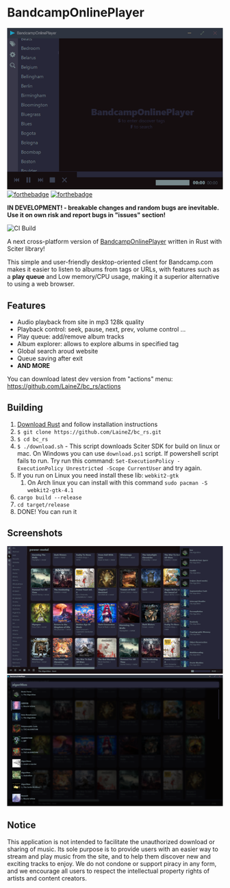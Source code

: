 # BandcampOnlinePlayer
![example screenshot](/resources/bc_rs.png)
[![forthebadge](https://forthebadge.com/images/badges/powered-by-black-magic.svg)](https://forthebadge.com)
[![forthebadge](https://forthebadge.com/images/badges/60-percent-of-the-time-works-every-time.svg)](https://forthebadge.com)


**IN DEVELOPMENT! - breakable changes and random bugs are inevitable. Use it on own risk and report bugs in "issues" section!**

![CI Build](https://github.com/LaineZ/bc_rs/workflows/CI%20Build/badge.svg)

A next cross-platform version of [BandcampOnlinePlayer](https://github.com/LaineZ/BandcampOnlinePlayer) written in Rust with Sciter library!

This simple and user-friendly desktop-oriented client for Bandcamp.com makes it easier to listen to albums from tags or URLs, with features such as a **play queue** and Low memory/CPU usage, making it a superior alternative to using a web browser.

## Features

* Audio playback from site in mp3 128k quality
* Playback control: seek, pause, next, prev, volume control ...
* Play queue: add/remove album tracks
* Album explorer: allows to explore albums in specified tag
* Global search aroud website
* Queue saving after exit
* **AND MORE**

You can download latest dev version from "actions" menu:
https://github.com/LaineZ/bc_rs/actions

<!-- ## Installation
If you have [https://crates.io/](cargo) installed. bc-rs can be installed using this commands:

1. If you run on Linux you need install these audio libs: ``libaudio``, ``libasound2``, ``libxcb-shape0-dev``, ``libxcb-xfixes0-dev``
   1. On Ubuntu/Debian you can install with this command: ``sudo apt install libaudio-dev libasound2-dev libxcb-shape0-dev libxcb-xfixes0-dev``
   2. On Void linux you can install with this command ``sudo xbps-install alsa-lib-devel libxcb-devel``
2. Run this command: ``cargo install --git https://github.com/LaineZ/bc_rs.git``
3. DONE! You can run it with ``bc_rs`` command -->

## Building

1. [Download Rust](https://www.rust-lang.org/learn/get-started) and follow installation instructions
2. ```$ git clone https://github.com/LaineZ/bc_rs.git```
3. ```$ cd bc_rs```
4. ```$ ./download.sh``` - This script downloads Sciter SDK for build on linux or mac. On Windows you can use ``download.ps1`` script. If powershell script fails to run. Try run this command: ``Set-ExecutionPolicy -ExecutionPolicy Unrestricted -Scope CurrentUser`` and try again.
5. If you run on Linux you need install these lib: ``webkit2-gtk``
   1. On Arch linux you can install with this command ``sudo pacman -S webkit2-gtk-4.1``
6. ```cargo build --release```
7. ```cd target/release```
8. DONE! You can run it

## Screenshots

![bc](/resources/screenshot1.png)
![bc](/resources/screenshot2.png)

## Notice

This application is not intended to facilitate the unauthorized download or sharing of music. Its sole purpose is to provide users with an easier way to stream and play music from the site, and to help them discover new and exciting tracks to enjoy. We do not condone or support piracy in any form, and we encourage all users to respect the intellectual property rights of artists and content creators.